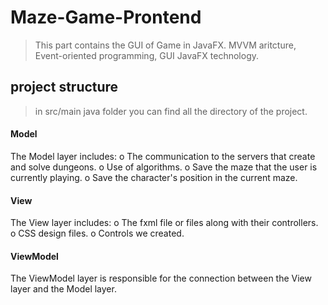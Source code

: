 # Maze-Game-Prontend
> This part contains the GUI of Game in JavaFX.
> MVVM aritcture, Event-oriented programming, GUI JavaFX technology.


## project structure
> in src/main java folder you can find all the directory of the project.

#### Model
  The Model layer includes:
    o The communication to the servers that create and solve dungeons.
    o Use of algorithms.
    o Save the maze that the user is currently playing.
    o Save the character's position in the current maze.

#### View
  The View layer includes:
    o The fxml file or files along with their controllers.
    o CSS design files.
    o Controls we created.

#### ViewModel
  The ViewModel layer is responsible for the connection between the View layer and the Model layer.


